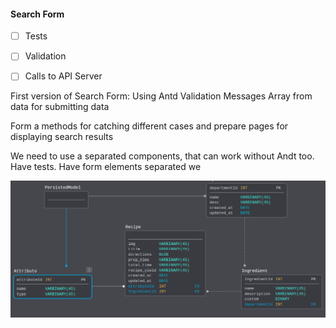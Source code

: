 #### Search Form

- [ ] Tests
- [ ] Validation
- [ ] Calls to API Server


First version of Search Form:
Using Antd
Validation Messages
Array from data for submitting data

Form a methods for catching different cases and prepare pages for displaying search results

We need to use a separated components, that can work without Andt too.
Have tests. Have form elements separated we

![Search DB Schema](https://github.com/ChickenKyiv/database-visuals/blob/master/RecipeAPI_Search_Schema%20%20%20SqlDBM.png)
